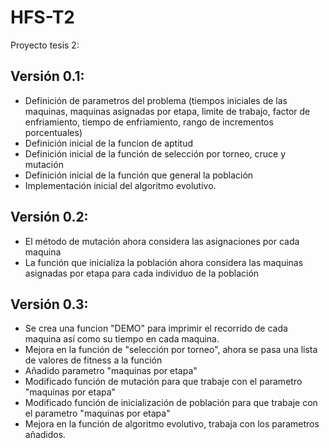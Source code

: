 # HFS-T2
Proyecto tesis 2:

## Versión 0.1:
- Definición de parametros del problema (tiempos iniciales de las maquinas, maquinas asignadas por etapa, limite de trabajo, factor de enfriamiento, tiempo de enfriamiento, rango de incrementos porcentuales)
- Definición inicial de la funcion de aptitud
- Definición inicial de la función de selección por torneo, cruce y mutación
- Definición inicial de la función que general la población
- Implementación inicial del algoritmo evolutivo.

## Versión 0.2:
- El método de mutación ahora considera las asignaciones por cada maquina
- La función que inicializa la población ahora considera las maquinas asignadas por etapa para cada individuo de la población

## Versión 0.3:
- Se crea una funcion "DEMO" para imprimir el recorrido de cada maquina así como su tiempo en cada maquina.
- Mejora en la función de "selección por torneo", ahora se pasa una lista de valores de fitness a la función
- Añadido parametro "maquinas por etapa"
- Modificado función de mutación para que trabaje con el parametro "maquinas por etapa"
- Modificado función de inicialización de población para que trabaje con el parametro "maquinas por etapa"
- Mejora en la función de algoritmo evolutivo, trabaja con los parametros añadidos.